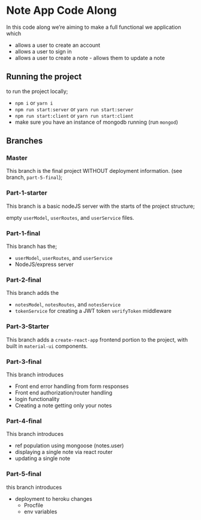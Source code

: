 # Note App Code Along

In this code along we’re aiming to make a full functional we application which

- allows a user to create an account
- allows a user to sign in
- allows a user to create a note - allows them to update a note

## Running the project

to run the project locally;

- `npm i` or `yarn i`
- `npm run start:server` or `yarn run start:server`
- `npm run start:client` or `yarn run start:client`
- make sure you have an instance of mongodb running (run `mongod`)

## Branches

### Master

This branch is the final project WITHOUT deployment information. (see branch, `part-5-final`);

### Part-1-starter

This branch is a basic nodeJS server with the starts of the project structure;

empty `userModel`, `userRoutes`, and `userService` files.

### Part-1-final

This branch has the;

- `userModel`, `userRoutes`, and `userService`
- NodeJS/express server

### Part-2-final

This branch adds the

- `notesModel`, `notesRoutes`, and `notesService`
- `tokenService` for creating a JWT token `verifyToken` middleware

### Part-3-Starter

This branch adds a `create-react-app` frontend portion to the project, with built in `material-ui` components.

### Part-3-final

This branch introduces

- Front end error handling from form responses
- Front end authorization/router handling
- login functionality
- Creating a note getting only your notes

### Part-4-final

This branch introduces

- ref population using mongoose (notes.user)
- displaying a single note via react router
- updating a single note

### Part-5-final

this branch introduces

- deployment to heroku changes
  - Procfile
  - env variables
